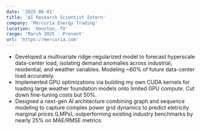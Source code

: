 ```yaml
---
date: '2025-06-01'
title: 'AI Research Scientist Intern'
company: 'Mercuria Energy Trading'
location: 'Houston, TX'
range: 'March 2025 - Present'
url: 'https://mercuria.com'
---
```


- Developed a multivariate ridge-regularized model to forecast hyperscale data-center load, isolating demand anomalies across industrial, residential, and weather variables. Modeling ~60% of future data-center load accurately.
- Implemented GPU optimizations via building my own CUDA kernels for loading large weather foundation models onto limited GPU compute. Cut down fine-tuning costs but 50%.
- Designed a next-gen AI architecture combining graph and sequence modeling to capture complex power grid dynamics to predict eletricity marginal prices (LMPs), outperforming existing industry benchmarks by nearly 25% on MAE/RMSE metrics.
